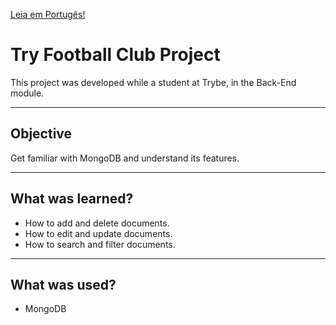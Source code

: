 [Leia em Portugês!](./README.md)

# Try Football Club Project
This project was developed while a student at Trybe, in the Back-End module.

---
## Objective
Get familiar with MongoDB and understand its features.

---
## What was learned?
- How to add and delete documents.
- How to edit and update documents.
- How to search and filter documents.

---
## What was used?
- MongoDB
